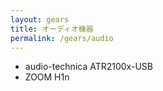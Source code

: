 ```yaml
---
layout: gears
title: オーディオ機器
permalink: /gears/audio
---
```


- audio-technica ATR2100x-USB
- ZOOM H1n

